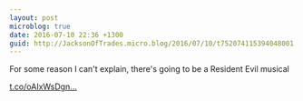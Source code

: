 ```yaml
---
layout: post
microblog: true
date: 2016-07-10 22:36 +1300
guid: http://JacksonOfTrades.micro.blog/2016/07/10/t752074115394048001.html
---
```

For some reason I can't explain, there's going to be a Resident Evil musical 

[t.co/oAIxWsDgn...](https://t.co/oAIxWsDgnE)
